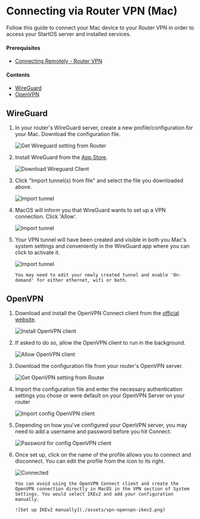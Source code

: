 # Connecting via Router VPN (Mac)

Follow this guide to connect your Mac device to your Router VPN in order to access your StartOS server and installed services.

#### Prerequisites

- [Connecting Remotely - Router VPN](../../user-manual/connecting-remotely/vpn.md)

#### Contents

- [WireGuard](#wireguard)
- [OpenVPN](#openvpn)

## WireGuard

1. In your router's WireGuard server, create a new profile/configuration for your Mac. Download the configuration file.

   ![Get Wireguard setting from Router](./assets/vpn-wireguard-config.png)

1. Install WireGuard from the [App Store](https://apps.apple.com/us/app/wireguard/id1451685025).

   ![Download Wireguard Client](./assets/vpn-macos-wireguard-appstore.png)

1. Click "Import tunnel(s) from file" and select the file you downloaded above.

   ![Import tunnel](./assets/vpn-macos-wireguard-start.png)

1. MacOS will inform you that WireGuard wants to set up a VPN connection. Click 'Allow'.

   ![Import tunnel](./assets/vpn-macos-wireguard-configure.png)

1. Your VPN tunnel will have been created and visible in both you Mac's system settings and conveniently in the WireGuard app where you can click to activate it.

   ![Import tunnel](./assets/vpn-macos-wireguard-added.png)

   ```admonish tip
   You may need to edit your newly created tunnel and enable 'On-demand' for either ethernet, wifi or both.
   ```

## OpenVPN

1. Download and install the OpenVPN Connect client from the [official website](https://openvpn.net/client-connect-vpn-for-mac-os/).

   ![Install OpenVPN client](./assets/vpn-openvpn-install-client.png)

1. If asked to do so, allow the OpenVPN client to run in the background.

   ![Allow OpenVPN client](./assets/vpn-openvpn-allow-background.png)

1. Download the configuration file from your router's OpenVPN server.

   ![Get OpenVPN setting from Router](./assets/vpn-openvpn-config.png)

1. Import the configuration file and enter the necessary authentication settings you chose or were default on your OpenVPN Server on your router

   ![Import config OpenVPN client](./assets/vpn-openvpn-import-config.png)

1. Depending on how you've configured your OpenVPN server, you may need to add a username and password before you hit Connect.

   ![Password for config OpenVPN client](./assets/vpn-openvpn-save-config.png)

1. Once set up, click on the name of the profile allows you to connect and disconnect. You can edit the profile from the icon to its right.

   ![Connected](./assets/vpn-openvpn-connected.png)

   ```admonish note
   You can avoid using the OpenVPN Connect client and create the OpenVPN connection directly in MacOS in the VPN section of System Settings. You would select IKEv2 and add your configuration manually.

   ![Set up IKEv2 manually](./assets/vpn-openvpn-ikev2.png)
   ```

